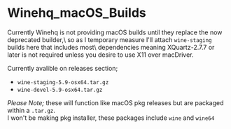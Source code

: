 # Winehq_macOS_Builds
 
 Currently Winehq is not providing macOS builds until they replace the now deprecated builder,\ so as I temporary measure I'll attach `wine-staging` builds here that includes most\ dependencies meaning XQuartz-2.7.7 or later is not required unless you desire to use X11 over macDriver.
 
 Currently avalible on releases section;
 - `wine-staging-5.9-osx64.tar.gz`
 - `wine-devel-5.9-osx64.tar.gz`

_Please Note;_ these will function like macOS pkg releases but are packaged within a `.tar.gz`.\
I won't be making pkg installer, these packages include `wine` and `wine64`
